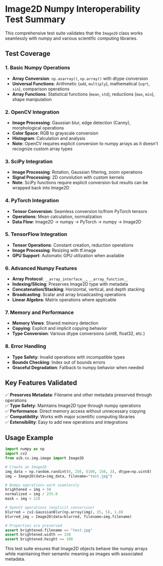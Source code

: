 # Image2D Numpy Interoperability Test Summary

This comprehensive test suite validates that the `Image2D` class works seamlessly with numpy and various scientific computing libraries.

## Test Coverage

### 1. Basic Numpy Operations
- **Array Conversion**: `np.asarray()`, `np.array()` with dtype conversion
- **Universal Functions**: Arithmetic (`add`, `multiply`), mathematical (`sqrt`, `sin`), comparison operations
- **Array Functions**: Statistical functions (`mean`, `std`), reductions (`max`, `min`), shape manipulation

### 2. OpenCV Integration
- **Image Processing**: Gaussian blur, edge detection (Canny), morphological operations
- **Color Space**: RGB to grayscale conversion
- **Histogram**: Calculation and analysis
- **Note**: OpenCV requires explicit conversion to numpy arrays as it doesn't recognize custom array types

### 3. SciPy Integration
- **Image Processing**: Rotation, Gaussian filtering, zoom operations
- **Signal Processing**: 2D convolution with custom kernels
- **Note**: SciPy functions require explicit conversion but results can be wrapped back into Image2D

### 4. PyTorch Integration
- **Tensor Conversion**: Seamless conversion to/from PyTorch tensors
- **Operations**: Mean calculation, normalization
- **Data Flow**: Image2D → numpy → PyTorch → numpy → Image2D

### 5. TensorFlow Integration
- **Tensor Operations**: Constant creation, reduction operations
- **Image Processing**: Resizing with tf.image
- **GPU Support**: Automatic GPU utilization when available

### 6. Advanced Numpy Features
- **Array Protocol**: `__array_interface__`, `__array_function__`
- **Indexing/Slicing**: Preserves Image2D type with metadata
- **Concatenation/Stacking**: Horizontal, vertical, and depth stacking
- **Broadcasting**: Scalar and array broadcasting operations
- **Linear Algebra**: Matrix operations where applicable

### 7. Memory and Performance
- **Memory Views**: Shared memory detection
- **Copying**: Explicit and implicit copying behavior
- **Type Conversion**: Various dtype conversions (uint8, float32, etc.)

### 8. Error Handling
- **Type Safety**: Invalid operations with incompatible types
- **Bounds Checking**: Index out of bounds errors
- **Graceful Degradation**: Fallback to numpy behavior when needed

## Key Features Validated

✅ **Preserves Metadata**: Filename and other metadata preserved through operations  
✅ **Type Safety**: Maintains Image2D type through numpy operations  
✅ **Performance**: Direct memory access without unnecessary copying  
✅ **Compatibility**: Works with major scientific computing libraries  
✅ **Extensibility**: Easy to add new operations and integrations  

## Usage Example

```python
import numpy as np
import cv2
from aib.cv.img.image import Image2D

# Create an Image2D
img_data = np.random.randint(0, 256, (100, 150, 3), dtype=np.uint8)
img = Image2D(data=img_data, filename="test.jpg")

# Numpy operations work seamlessly
brightened = img + 50
normalized = img / 255.0
mask = img > 128

# OpenCV operations (explicit conversion)
blurred = cv2.GaussianBlur(np.array(img), (5, 5), 1.0)
blurred_img = Image2D(data=blurred, filename=img.filename)

# Properties are preserved
assert brightened.filename == "test.jpg"
assert brightened.width == 150
assert brightened.height == 100
```

This test suite ensures that Image2D objects behave like numpy arrays while maintaining their semantic meaning as images with associated metadata.
